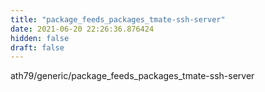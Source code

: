 ```yaml
---
title: "package_feeds_packages_tmate-ssh-server"
date: 2021-06-20 22:26:36.876424
hidden: false
draft: false
---
```


ath79/generic/package_feeds_packages_tmate-ssh-server

